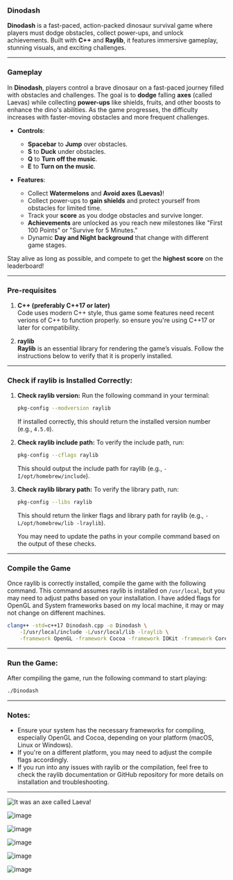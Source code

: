 ### **Dinodash**
**Dinodash** is a fast-paced, action-packed dinosaur survival game where players must dodge obstacles, collect power-ups, and unlock achievements. Built with **C++** and **Raylib**, it features immersive gameplay, stunning visuals, and exciting challenges.

---

### **Gameplay**

In **Dinodash**, players control a brave dinosaur on a fast-paced journey filled with obstacles and challenges. The goal is to **dodge** falling **axes** (called Laevas) while collecting **power-ups** like shields, fruits, and other boosts to enhance the dino's abilities. As the game progresses, the difficulty increases with faster-moving obstacles and more frequent challenges.

- **Controls**:  
   - **Spacebar** to **Jump** over obstacles.
   - **S** to **Duck** under obstacles.
   - **Q** to **Turn off the music**.
   - **E** to **Turn on the music**.

- **Features**:  
   - Collect **Watermelons** and **Avoid axes (Laevas)**!
   - Collect power-ups to **gain shields** and protect yourself from obstacles for limited time.
   - Track your **score** as you dodge obstacles and survive longer.
   - **Achievements** are unlocked as you reach new milestones like "First 100 Points" or "Survive for 5 Minutes."
   - Dynamic **Day and Night background** that change with different game stages.

Stay alive as long as possible, and compete to get the **highest score** on the leaderboard!

---

### **Pre-requisites**

1. **C++ (preferably C++17 or later)**  
   Code uses modern C++ style, thus game some features need recent verions of C++ to function properly. so ensure you're using C++17 or later for compatibility.

2. **raylib**  
   **Raylib** is an essential library for rendering the game’s visuals. Follow the instructions below to verify that it is properly installed. 

---

### **Check if raylib is Installed Correctly:**

1. **Check raylib version:**
   Run the following command in your terminal:
   ```bash
   pkg-config --modversion raylib
   ```
   If installed correctly, this should return the installed version number (e.g., `4.5.0`).

2. **Check raylib include path:**
   To verify the include path, run:
   ```bash
   pkg-config --cflags raylib
   ```
   This should output the include path for raylib (e.g., `-I/opt/homebrew/include`).

3. **Check raylib library path:**
   To verify the library path, run:
   ```bash
   pkg-config --libs raylib
   ```
   This should return the linker flags and library path for raylib (e.g., `-L/opt/homebrew/lib -lraylib`).

   You may need to update the paths in your compile command based on the output of these checks.

---

### **Compile the Game**

Once raylib is correctly installed, compile the game with the following command. This command assumes raylib is installed on `/usr/local`, but you may need to adjust paths based on your installation.
I have added flags for OpenGL and System frameworks based on my local machine, it may or may not change on different machines.

```bash
clang++ -std=c++17 Dinodash.cpp -o Dinodash \
    -I/usr/local/include -L/usr/local/lib -lraylib \
    -framework OpenGL -framework Cocoa -framework IOKit -framework CoreVideo
```

---

### **Run the Game:**

After compiling the game, run the following command to start playing:

```bash
./Dinodash
```

---

### **Notes:**

- Ensure your system has the necessary frameworks for compiling, especially OpenGL and Cocoa, depending on your platform (macOS, Linux or Windows).
- If you're on a different platform, you may need to adjust the compile flags accordingly.
- If you run into any issues with raylib or the compilation, feel free to check the raylib documentation or GitHub repository for more details on installation and troubleshooting.

---

![It was an axe called Laeva!](https://github.com/user-attachments/assets/de6606af-03c9-4a60-aec9-efa4d0f53d4c)

![image](https://github.com/user-attachments/assets/6ee1b361-a035-4274-ac64-a8af6478c935)

![image](https://github.com/user-attachments/assets/20c43b98-8b4e-4655-b49f-d2868a8d7572)

![image](https://github.com/user-attachments/assets/390e13a1-177c-4208-800b-e9d5089455d9)

![image](https://github.com/user-attachments/assets/1403088b-9958-4f8d-a0e8-d739bc81cfac)

![image](https://github.com/user-attachments/assets/1760ab18-7f42-4092-8a15-21f4bce99d38)




